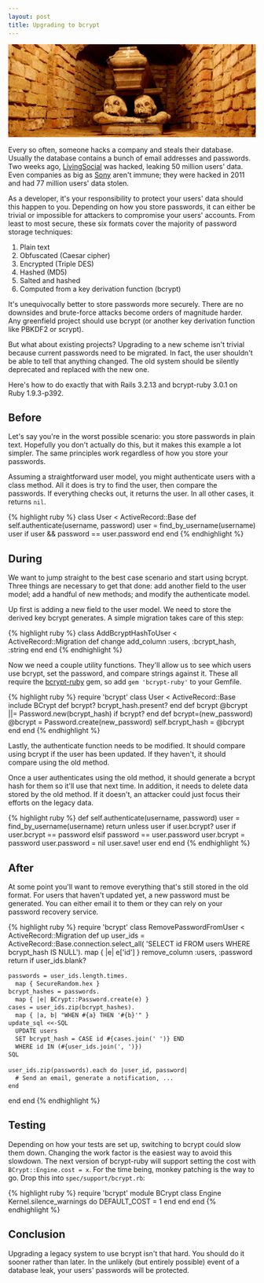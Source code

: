 ```yaml
---
layout: post
title: Upgrading to bcrypt
---
```


[![Crypt][1]][2]

Every so often, someone hacks a company and steals their database.
Usually the database contains a bunch of email addresses and
passwords. Two weeks ago, [LivingSocial][3] was hacked, leaking 50
million users' data. Even companies as big as [Sony][4] aren't
immune; they were hacked in 2011 and had 77 million users' data
stolen.

As a developer, it's your responsibility to protect your users'
data should this happen to you. Depending on how you store passwords,
it can either be trivial or impossible for attackers to compromise
your users' accounts. From least to most secure, these six formats
cover the majority of password storage techniques:

1.  Plain text
2.  Obfuscated (Caesar cipher)
3.  Encrypted (Triple DES)
4.  Hashed (MD5)
5.  Salted and hashed
6.  Computed from a key derivation function (bcrypt)

It's unequivocally better to store passwords more securely. There
are no downsides and brute-force attacks become orders of magnitude
harder. Any greenfield project should use bcrypt (or another key
derivation function like PBKDF2 or scrypt).

But what about existing projects? Upgrading to a new scheme isn't
trivial because current passwords need to be migrated. In fact, the
user shouldn't be able to tell that anything changed. The old system
should be silently deprecated and replaced with the new one.

Here's how to do exactly that with Rails 3.2.13 and bcrypt-ruby
3.0.1 on Ruby 1.9.3-p392.

## Before

Let's say you're in the worst possible scenario: you store passwords
in plain text. Hopefully you don't actually do this, but it makes
this example a lot simpler. The same principles work regardless of
how you store your passwords.

Assuming a straightforward user model, you might authenticate users
with a class method. All it does is try to find the user, then
compare the passwords. If everything checks out, it returns the
user. In all other cases, it returns `nil`.

{% highlight ruby %}
class User < ActiveRecord::Base
  def self.authenticate(username, password)
    user = find_by_username(username)
    user if user && password == user.password
  end
end
{% endhighlight %}

## During

We want to jump straight to the best case scenario and start using
bcrypt. Three things are necessary to get that done: add another
field to the user model; add a handful of new methods; and modify
the authenticate model.

Up first is adding a new field to the user model. We need to store
the derived key bcrypt generates. A simple migration takes care of
this step:

{% highlight ruby %}
class AddBcryptHashToUser < ActiveRecord::Migration
  def change
    add_column :users, :bcrypt_hash, :string
  end
end
{% endhighlight %}

Now we need a couple utility functions. They'll allow us to see
which users use bcrypt, set the password, and compare strings against
it. These all require the [bcrypt-ruby][5] gem, so add `gem
'bcrypt-ruby'` to your Gemfile.

{% highlight ruby %}
require 'bcrypt'
class User < ActiveRecord::Base
  include BCrypt
  def bcrypt?
    bcrypt_hash.present?
  end
  def bcrypt
    @bcrypt ||= Password.new(bcrypt_hash) if bcrypt?
  end
  def bcrypt=(new_password)
    @bcrypt = Password.create(new_password)
    self.bcrypt_hash = @bcrypt
  end
end
{% endhighlight %}

Lastly, the authenticate function needs to be modified. It should
compare using bcrypt if the user has been updated. If they haven't,
it should compare using the old method.

Once a user authenticates using the old method, it should generate
a bcrypt hash for them so it'll use that next time. In addition,
it needs to delete data stored by the old method. If it doesn't,
an attacker could just focus their efforts on the legacy data.

{% highlight ruby %}
def self.authenticate(username, password)
  user = find_by_username(username)
  return unless user
  if user.bcrypt?
    user if user.bcrypt == password
  elsif password == user.password
    user.bcrypt = password
    user.password = nil
    user.save!
    user
  end
end
{% endhighlight %}

## After

At some point you'll want to remove everything that's still stored
in the old format. For users that haven't updated yet, a new password
must be generated. You can either email it to them or they can rely
on your password recovery service.

{% highlight ruby %}
require 'bcrypt'
class RemovePasswordFromUser < ActiveRecord::Migration
  def up
    user_ids = ActiveRecord::Base.connection.select_all(
        'SELECT id FROM users WHERE bcrypt_hash IS NULL').
      map { |e| e['id'] }
    remove_column :users, :password
    return if user_ids.blank?

    passwords = user_ids.length.times.
      map { SecureRandom.hex }
    bcrypt_hashes = passwords.
      map { |e| BCrypt::Password.create(e) }
    cases = user_ids.zip(bcrypt_hashes).
      map { |a, b| "WHEN #{a} THEN '#{b}'" }
    update_sql <<-SQL
      UPDATE users
      SET bcrypt_hash = CASE id #{cases.join(' ')} END
      WHERE id IN (#{user_ids.join(', ')})
    SQL

    user_ids.zip(passwords).each do |user_id, password|
      # Send an email, generate a notification, ...
    end
  end
end
{% endhighlight %}

## Testing

Depending on how your tests are set up, switching to bcrypt could
slow them down. Changing the work factor is the easiest way to avoid
this slowdown. The next version of bcrypt-ruby will support setting
the cost with `BCrypt::Engine.cost = x`. For the time being, monkey
patching is the way to go. Drop this into `spec/support/bcrypt.rb`:

{% highlight ruby %}
require 'bcrypt'
module BCrypt
  class Engine
    Kernel.silence_warnings do
      DEFAULT_COST = 1
    end
  end
end
{% endhighlight %}

## Conclusion

Upgrading a legacy system to use bcrypt isn't that hard. You should
do it sooner rather than later. In the unlikely (but entirely
possible) event of a database leak, your users' passwords will
be protected.

[1]: /static/images/2013-05-10-crypt.jpg
[2]: http://commons.wikimedia.org/wiki/File:Wola_Gułowska-trumna.jpg
[3]: https://www.livingsocial.com/createpassword
[4]: http://blog.us.playstation.com/2011/04/26/update-on-playstation-network-and-qriocity/
[5]: https://github.com/codahale/bcrypt-ruby
